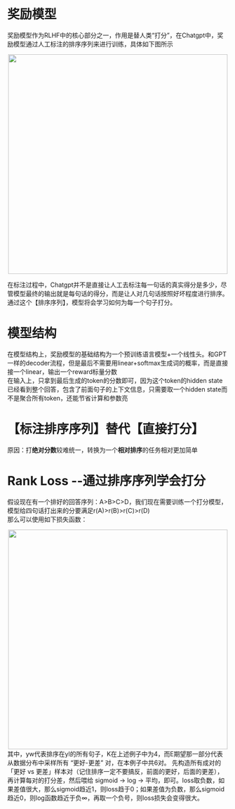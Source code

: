 # 奖励模型
奖励模型作为RLHF中的核心部分之一，作用是替人类“打分”，在Chatgpt中，奖励模型通过人工标注的排序序列来进行训练，具体如下图所示  
<div align=center>
  <img src="https://github.com/user-attachments/assets/fcdd1bcd-136c-4e6a-8cc3-18ea8a737f1e" width="500" />
</div>

  在标注过程中，Chatgpt并不是直接让人工去标注每一句话的真实得分是多少，尽管模型最终的输出就是每句话的得分，而是让人对几句话按照好坏程度进行排序。  
  通过这个【排序序列】，模型将会学习如何为每一个句子打分。  
# 模型结构
  在模型结构上，奖励模型的基础结构为一个预训练语言模型+一个线性头。和GPT一样的decoder流程，但是最后不需要用linear+softmax生成词的概率，而是直接接一个linear，输出一个reward标量分数  
  在输入上，只拿到最后生成的token的分数即可，因为这个token的hidden state已经看到整个回答，包含了前面句子的上下文信息，只需要取一个hidden state而不是聚合所有token，还能节省计算和参数亮
  
# 【标注排序序列】替代【直接打分】  
原因：打**绝对分数**较难统一，转换为一个**相对排序**的任务相对更加简单  
# Rank Loss --通过排序序列学会打分  
假设现在有一个排好的回答序列：A>B>C>D，我们现在需要训练一个打分模型，模型给四句话打出来的分要满足r(A)>r(B)>r(C)>r(D)  
那么可以使用如下损失函数：  
<div align=center>
  <img src="https://github.com/user-attachments/assets/93df596e-6aa3-4008-9dcc-ccccbb7c1e3b" width="500" />
</div>  
其中，yw代表排序在yl的所有句子，K在上述例子中为4，而E期望那一部分代表从数据分布中采样所有 “更好-更差” 对，在本例子中共6对。  
先构造所有成对的「更好 vs 更差」样本对（记住排序一定不要搞反，前面的更好，后面的更差），再计算每对的打分差，然后喂给 sigmoid → log → 平均，即可。loss取负数，如果差值很大，那么sigmoid趋近1，则loss趋于0；如果差值为负数，那么sigmoid趋近0，则log函数趋近于负∞，再取一个负号，则loss损失会变得很大。

